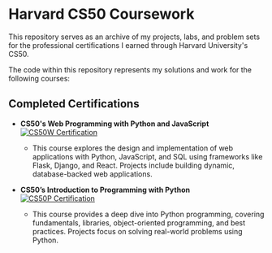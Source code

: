 # Harvard CS50 Coursework

This repository serves as an archive of my projects, labs, and problem sets for the professional certifications I earned through Harvard University's CS50.

The code within this repository represents my solutions and work for the following courses:

## Completed Certifications

* **CS50's Web Programming with Python and JavaScript** [![CS50W Certification](https://img.shields.io/badge/CS50W%20Certification-View%20Certificate-blue?style=flat-square)](https://certificates.cs50.io/55a4eff0-f62c-4c27-a76f-15569c392fb9.pdf?size=letter)
    * This course explores the design and implementation of web applications with Python, JavaScript, and SQL using frameworks like Flask, Django, and React. Projects include building dynamic, database-backed web applications.

* **CS50’s Introduction to Programming with Python** [![CS50P Certification](https://img.shields.io/badge/CS50P%20Certification-View%20Certificate-blue?style=flat-square)](https://certificates.cs50.io/da310ecd-bb9b-4de0-9199-f79bcc4f4b4a.pdf?size=letter)
    * This course provides a deep dive into Python programming, covering fundamentals, libraries, object-oriented programming, and best practices. Projects focus on solving real-world problems using Python.
